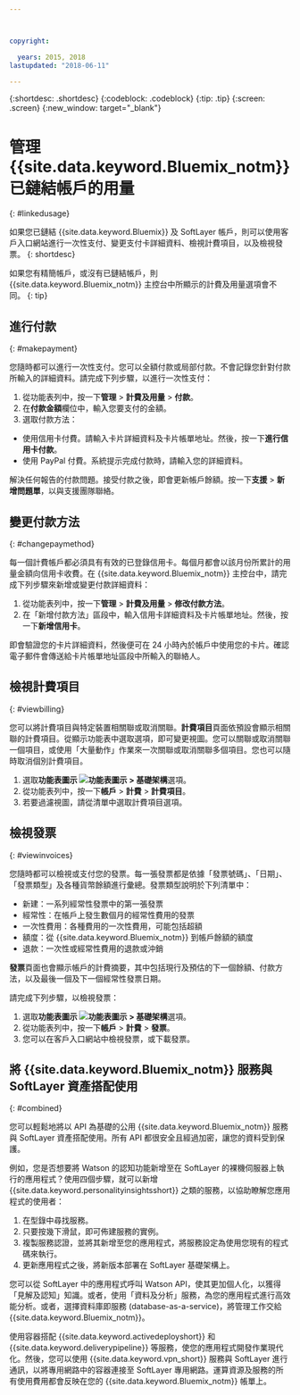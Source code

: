 ```yaml
---



copyright:

  years: 2015, 2018
lastupdated: "2018-06-11"

---
```


{:shortdesc: .shortdesc}
{:codeblock: .codeblock}
{:tip: .tip}
{:screen: .screen}
{:new_window: target="_blank"}

# 管理 {{site.data.keyword.Bluemix_notm}} 已鏈結帳戶的用量
{: #linkedusage}

如果您已鏈結 {{site.data.keyword.Bluemix}} 及 SoftLayer 帳戶，則可以使用客戶入口網站進行一次性支付、變更支付卡詳細資料、檢視計費項目，以及檢視發票。
{: shortdesc}

如果您有精簡帳戶，或沒有已鏈結帳戶，則 {{site.data.keyword.Bluemix_notm}} 主控台中所顯示的計費及用量選項會不同。
{: tip}

## 進行付款
{: #makepayment}

您隨時都可以進行一次性支付。您可以全額付款或局部付款。不會記錄您針對付款所輸入的詳細資料。請完成下列步驟，以進行一次性支付：

1. 從功能表列中，按一下**管理** > **計費及用量** > **付款**。  
2. 在**付款金額**欄位中，輸入您要支付的金額。
3. 選取付款方法：
 * 使用信用卡付費。請輸入卡片詳細資料及卡片帳單地址。然後，按一下**進行信用卡付款**。
 * 使用 PayPal 付費。系統提示完成付款時，請輸入您的詳細資料。

解決任何報告的付款問題。接受付款之後，即會更新帳戶餘額。按一下**支援** > **新增問題單**，以與支援團隊聯絡。

## 變更付款方法
{: #changepaymethod}

每一個計費帳戶都必須具有有效的已登錄信用卡。每個月都會以該月份所累計的用量金額向信用卡收費。在 {{site.data.keyword.Bluemix_notm}} 主控台中，請完成下列步驟來新增或變更付款詳細資料：

1. 從功能表列中，按一下**管理** > **計費及用量** > **修改付款方法**。  
2. 在「新增付款方法」區段中，輸入信用卡詳細資料及卡片帳單地址。然後，按一下**新增信用卡**。

即會驗證您的卡片詳細資料，然後便可在 24 小時內於帳戶中使用您的卡片。確認電子郵件會傳送給卡片帳單地址區段中所輸入的聯絡人。

## 檢視計費項目
{: #viewbilling}

您可以將計費項目與特定裝置相關聯或取消關聯。**計費項目**頁面依預設會顯示相關聯的計費項目。從顯示功能表中選取選項，即可變更視圖。您可以關聯或取消關聯一個項目，或使用「大量動作」作業來一次關聯或取消關聯多個項目。您也可以隨時取消個別計費項目。 

1. 選取**功能表圖示 ![功能表圖示](../icons/icon_hamburger.svg) > 基礎架構**選項。 
2. 從功能表列中，按一下**帳戶** > **計費** > **計費項目**。
3. 若要過濾視圖，請從清單中選取計費項目選項。

## 檢視發票
{: #viewinvoices}

您隨時都可以檢視或支付您的發票。每一張發票都是依據「發票號碼」、「日期」、「發票類型」及各種貨幣餘額進行彙總。發票類型說明於下列清單中：

 *  新建：一系列經常性發票中的第一張發票
 *  經常性：在帳戶上發生數個月的經常性費用的發票
 *  一次性費用：各種費用的一次性費用，可能包括超額
 *  額度：從 {{site.data.keyword.Bluemix_notm}} 到帳戶餘額的額度
 *  退款：一次性或經常性費用的退款或沖銷

**發票**頁面也會顯示帳戶的計費摘要，其中包括現行及預估的下一個餘額、付款方法，以及最後一個及下一個經常性發票日期。

請完成下列步驟，以檢視發票：

1. 選取**功能表圖示 ![功能表圖示](../icons/icon_hamburger.svg) > 基礎架構**選項。 
2. 從功能表列中，按一下**帳戶** > **計費** > **發票**。
3. 您可以在客戶入口網站中檢視發票，或下載發票。

## 將 {{site.data.keyword.Bluemix_notm}} 服務與 SoftLayer 資產搭配使用
{: #combined}

您可以輕鬆地將以 API 為基礎的公用 {{site.data.keyword.Bluemix_notm}} 服務與 SoftLayer 資產搭配使用。所有 API 都很安全且經過加密，讓您的資料受到保護。


例如，您是否想要將 Watson 的認知功能新增至在 SoftLayer 的裸機伺服器上執行的應用程式？使用四個步驟，就可以新增 {{site.data.keyword.personalityinsightsshort}} 之類的服務，以協助瞭解您應用程式的使用者：

1. 在型錄中尋找服務。
2. 只要按幾下滑鼠，即可佈建服務的實例。
3. 複製服務認證，並將其新增至您的應用程式，將服務設定為使用您現有的程式碼來執行。
4. 更新應用程式之後，將新版本部署在 SoftLayer 基礎架構上。

您可以從 SoftLayer 中的應用程式呼叫 Watson API，使其更加個人化，以獲得「見解及認知」知識。或者，使用「資料及分析」服務，為您的應用程式進行高效能分析。或者，選擇資料庫即服務 (database-as-a-service)，將管理工作交給 {{site.data.keyword.Bluemix_notm}}。

使用容器搭配 {{site.data.keyword.activedeployshort}} 和 {{site.data.keyword.deliverypipeline}} 等服務，使您的應用程式開發作業現代化。然後，您可以使用 {{site.data.keyword.vpn_short}} 服務與 SoftLayer 進行通訊，以將專用網路中的容器連接至 SoftLayer 專用網路。運算資源及服務的所有使用費用都會反映在您的 {{site.data.keyword.Bluemix_notm}} 帳單上。
